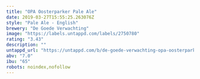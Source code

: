 ```yaml
---
title: "OPA Oosterparker Pale Ale"
date: 2019-03-27T15:55:25.263076Z
style: "Pale Ale - English"
brewery: "De Goede Verwachting"
image: "https://labels.untappd.com/labels/2750780"
rating: "3.43"
description: ""
untappd_url: "https://untappd.com/b/de-goede-verwachting-opa-oosterparker-pale-ale/2750780"
abv: "7.0"
ibu: "65"
robots: noindex,nofollow
---
```

